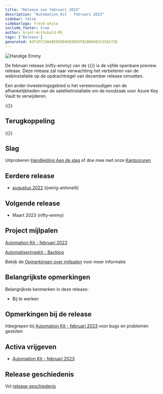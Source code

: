 ```yaml
---
title: "Release van februari 2023"
description: "Automation Kit - februari 2023"
sidebar: false
sidebarlogo: fresh-white
include_footer: true
author: Grant-Archibald-MS
tags: ['Release']
generated: A1F1FCC9AA8EA50D4E03D65F828094B33158172D
---
```


<div class="optional">

![Handige Emmy](/images/nifty-emmy.png)

De februari release (nifty-emmy) van de {{<product-name>}} is de vijfde openbare preview release. Deze release zal naar verwachting het verbeteren van de webinstallatie op de opdrachtregel van december release omvatten.

Een ander investeringsgebied is het vereenvoudigen van de afhankelijkheden van de satellietinstallatie om de noodzaak voor Azure Key Vault te verwijderen.

</div>

<div class="optional">

{{<presentationStyles>}}

## Terugkoppeling

{{<questions name="/content/nl/releases/feburary-2023.json" completed="Bedankt voor het geven van feedback" showNavigationButtons="false" locale="nl">}}

</div>

<div class="optional">

## Slag

Uitproberen [Handleiding Aan de slag](/nl/get-started) of doe mee met onze [Kantooruren](/nl/office-hours)

## Eerdere release

- [augustus 2022](/nl/releases/december-2022) (ijverig-antonelli)

## Volgende release

- Maart 2023 (nifty-emmy)

## Project mijlpalen

[Automation Kit - februari 2023](https://github.com/orgs/microsoft/projects/486/views/9)

[Automatiseringskit - Backlog](https://github.com/orgs/microsoft/projects/486/views/1)

Bekijk de [Opmerkingen over mijlpalen](/nl/releases/milestones) voor meer informatie

## Belangrijkste opmerkingen

Belangrijkste kenmerken in deze release:

- Bij te werken

## Opmerkingen bij de release

Inbegrepen bij [Automation Kit - februari 2023](https://github.com/microsoft/powercat-automation-kit/releases/tag/AutomationKit-February2023) voor bugs en problemen gesloten

## Activa vrijgeven

- [Automation Kit - februari 2023](https://github.com/microsoft/powercat-automation-kit/releases/tag/AutomationKit-February2023)

## Release geschiedenis

Vol [release geschiedenis](/nl/releases)

</div>
